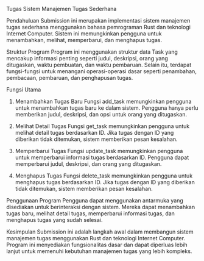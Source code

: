 Tugas Sistem Manajemen Tugas Sederhana

Pendahuluan
Submission ini merupakan implementasi sistem manajemen tugas sederhana menggunakan bahasa pemrograman Rust dan teknologi Internet Computer. Sistem ini memungkinkan pengguna untuk menambahkan, melihat, memperbarui, dan menghapus tugas.

Struktur Program
Program ini menggunakan struktur data Task yang mencakup informasi penting seperti judul, deskripsi, orang yang ditugaskan, waktu pembuatan, dan waktu pembaruan. Selain itu, terdapat fungsi-fungsi untuk menangani operasi-operasi dasar seperti penambahan, pembacaan, pembaruan, dan penghapusan tugas.

Fungsi Utama
1. Menambahkan Tugas Baru
Fungsi add_task memungkinkan pengguna untuk menambahkan tugas baru ke dalam sistem. Pengguna hanya perlu memberikan judul, deskripsi, dan opsi untuk orang yang ditugaskan.

2. Melihat Detail Tugas
Fungsi get_task memungkinkan pengguna untuk melihat detail tugas berdasarkan ID. Jika tugas dengan ID yang diberikan tidak ditemukan, sistem memberikan pesan kesalahan.

3. Memperbarui Tugas
Fungsi update_task memungkinkan pengguna untuk memperbarui informasi tugas berdasarkan ID. Pengguna dapat memperbarui judul, deskripsi, dan orang yang ditugaskan.

4. Menghapus Tugas
Fungsi delete_task memungkinkan pengguna untuk menghapus tugas berdasarkan ID. Jika tugas dengan ID yang diberikan tidak ditemukan, sistem memberikan pesan kesalahan.

Penggunaan Program
Pengguna dapat menggunakan antarmuka yang disediakan untuk berinteraksi dengan sistem. Mereka dapat menambahkan tugas baru, melihat detail tugas, memperbarui informasi tugas, dan menghapus tugas yang sudah selesai.

Kesimpulan
Submission ini adalah langkah awal dalam membangun sistem manajemen tugas menggunakan Rust dan teknologi Internet Computer. Program ini menyediakan fungsionalitas dasar dan dapat diperluas lebih lanjut untuk memenuhi kebutuhan manajemen tugas yang lebih kompleks.
